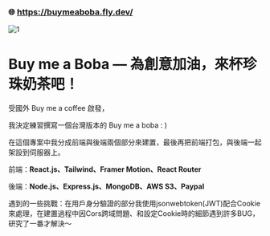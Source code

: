 ### 🌐 https://buymeaboba.fly.dev/

![1](https://github.com/Yiming-Liao/buy-me-a-boba/assets/160565489/027a5b5b-15a2-4908-9ac6-7e40eefd2406)

# **Buy me a Boba — 為創意加油，來杯珍珠奶茶吧！**
受國外 Buy me a coffee 啟發，

我決定練習撰寫一個台灣版本的 Buy me a boba : )

在這個專案中我分成前端與後端兩個部分來建置，最後再把前端打包，與後端一起架設到伺服器上。

前端：**React.js、Tailwind、Framer Motion、React Router**

後端：**Node.js、Express.js、MongoDB、AWS S3、Paypal**

遇到的一些挑戰：在用戶身分驗證的部分我使用jsonwebtoken(JWT)配合Cookie來處理，在建置過程中因Cors跨域問題、和設定Cookie時的細節遇到許多BUG，研究了一番才解決～
